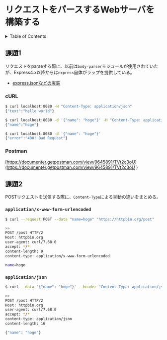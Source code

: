 # リクエストをパースするWebサーバを構築する

<!-- START doctoc generated TOC please keep comment here to allow auto update -->
<!-- DON'T EDIT THIS SECTION, INSTEAD RE-RUN doctoc TO UPDATE -->
<details>
<summary>Table of Contents</summary>

- [課題1](#%E8%AA%B2%E9%A1%8C1)
  - [cURL](#curl)
  - [Postman](#postman)
- [課題2](#%E8%AA%B2%E9%A1%8C2)
  - [`application/x-www-form-urlencoded`](#applicationx-www-form-urlencoded)
  - [`application/json`](#applicationjson)

</details>
<!-- END doctoc generated TOC please keep comment here to allow auto update -->

## 課題1

リクエストをparseする際に、以前は`body-parser`モジュールが使用されていたが、Express4.x以降からは`express`自体がラップを提供している。

- [express.jsonなどの実装](https://github.com/expressjs/express/blob/508936853a6e311099c9985d4c11a4b1b8f6af07/lib/express.js#L78)

### cURL

```bash
$ curl localhost:8080 -H "Content-Type: application/json"
{"text":"hello world"}

$ curl localhost:8080 -d '{"name": "hoge"}' -H "Content-Type: application/json"
{"name":"hoge"}

$ curl localhost:8080 -d '{"name": "hoge"}'
{"error":"400! Bad Request"}
```

### Postman

[https://documenter.getpostman.com/view/9645891/TVt2c3oU](https://documenter.getpostman.com/view/9645891/TVt2c3oU
)

## 課題2

POSTリクエストを送信する際に、`Content-Type`による挙動の違いをまとめる。

### `application/x-www-form-urlencoded`

```bash
$ curl --request POST --data "name=hoge" "https://httpbin.org/post"

>>
POST /post HTTP/2
Host: httpbin.org
user-agent: curl/7.68.0
accept: */*
content-length: 9
content-type: application/x-www-form-urlencoded

name=hoge
```

### `application/json`

```bash
$ curl --data '{"name": "hoge"}' --header "Content-Type: application/json" "https://httpbin.org/post"

>>
POST /post HTTP/2
Host: httpbin.org
user-agent: curl/7.68.0
accept: */*
content-type: application/json
content-length: 16

{"name": "hoge"}
```

